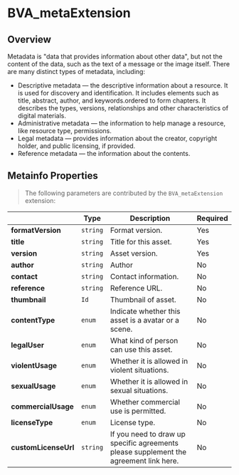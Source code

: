 # BVA_metaExtension

## Overview

Metadata is "data that provides information about other data", but not the content of the data, such as the text of a message or the image itself. There are many distinct types of metadata, including:

- Descriptive metadata — the descriptive information about a resource. It is used for discovery and identification. It includes elements such as title, abstract, author, and keywords.ordered to form chapters. It describes the types, versions, relationships and other characteristics of digital materials.
- Administrative metadata — the information to help manage a resource, like resource type, permissions.
- Legal metadata — provides information about the creator, copyright holder, and public licensing, if provided.
- Reference metadata — the information about the contents.


## Metainfo Properties
> The following parameters are contributed by the `BVA_metaExtension` extension:

|                                  | Type                                                                            | Description                            | Required             |
|----------------------------------|---------------------------------------------------------------------------------|----------------------------------------|----------------------|
|**formatVersion**               | `string`                                                                        | Format version.         | Yes   |
|**title**               | `string`                                                                        | Title for this asset.         | Yes   |
|**version**               | `string`                                                                        |  Asset version.         | Yes   |
|**author**               | `string`                                                                        | Author         | No   |
|**contact**               | `string`                                                                        | Contact information.       | No  |
|**reference**              | `string`             | Reference URL.   | No                   |
|**thumbnail**              | `Id`             | Thumbnail of asset.   | No                   |
|**contentType**              | `enum`             | Indicate whether this asset is a avatar or a scene.   | No                   |
|**legalUser**              | `enum`             | What kind of person can use this asset.   | No                   |
|**violentUsage**              | `enum`             | Whether it is allowed in violent situations.   | No                   |
|**sexualUsage**              | `enum`             | Whether it is allowed in sexual situations.   | No                   |
|**commercialUsage**              | `enum`             | Whether commercial use is permitted.   | No                   |
|**licenseType**              | `enum`             | License type.   | No                   |
|**customLicenseUrl**              | `string`             | If you need to draw up specific agreements please supplement the agreement link here.   | No                   |